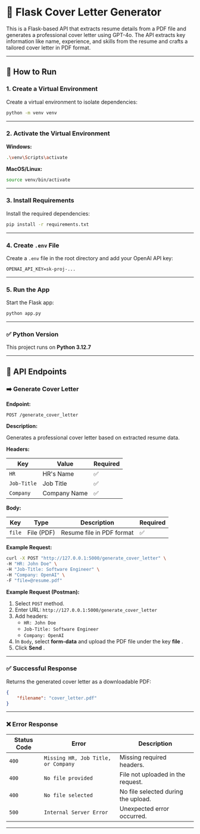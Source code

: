 # 📝 **Flask Cover Letter Generator**

This is a Flask-based API that extracts resume details from a PDF file and generates a professional cover letter using GPT-4o. The API extracts key information like name, experience, and skills from the resume and crafts a tailored cover letter in PDF format.

---

## 🚀 **How to Run**

### 1. **Create a Virtual Environment**

Create a virtual environment to isolate dependencies:

```bash
python -m venv venv
```

---

### 2. **Activate the Virtual Environment**

**Windows:**

```bash
.\venv\Scripts\activate
```

**MacOS/Linux:**

```bash
source venv/bin/activate
```

---

### 3. **Install Requirements**

Install the required dependencies:

```bash
pip install -r requirements.txt
```

---

### 4. **Create `.env` File**

Create a `.env` file in the root directory and add your OpenAI API key:

```plaintext
OPENAI_API_KEY=sk-proj-...
```

---

### 5. **Run the App**

Start the Flask app:

```bash
python app.py
```

---

### ✅ **Python Version**

This project runs on **Python 3.12.7**

---

## 📌 **API Endpoints**

### ➡️ **Generate Cover Letter**

**Endpoint:**

```http
POST /generate_cover_letter
```

**Description:**

Generates a professional cover letter based on extracted resume data.

**Headers:**

| Key           | Value        | Required |
| ------------- | ------------ | -------- |
| `HR`        | HR's Name    | ✅       |
| `Job-Title` | Job Title    | ✅       |
| `Company`   | Company Name | ✅       |

**Body:**

| Key      | Type       | Description               | Required |
| -------- | ---------- | ------------------------- | -------- |
| `file` | File (PDF) | Resume file in PDF format | ✅       |

**Example Request:**

```bash
curl -X POST "http://127.0.0.1:5000/generate_cover_letter" \
-H "HR: John Doe" \
-H "Job-Title: Software Engineer" \
-H "Company: OpenAI" \
-F "file=@resume.pdf"
```

**Example Request (Postman):**

1. Select `POST` method.
2. Enter URL: `http://127.0.0.1:5000/generate_cover_letter`
3. Add headers:
   * `HR: John Doe`
   * `Job-Title: Software Engineer`
   * `Company: OpenAI`
4. In `Body`, select **form-data** and upload the PDF file under the key  **file** .
5. Click  **Send** .

---

### ✅ **Successful Response**

Returns the generated cover letter as a downloadable PDF:

```json
{
    "filename": "cover_letter.pdf"
}
```

---

### ❌ **Error Response**

| Status Code | Error                                 | Description                         |
| ----------- | ------------------------------------- | ----------------------------------- |
| `400`     | `Missing HR, Job Title, or Company` | Missing required headers.           |
| `400`     | `No file provided`                  | File not uploaded in the request.   |
| `400`     | `No file selected`                  | No file selected during the upload. |
| `500`     | `Internal Server Error`             | Unexpected error occurred.          |

---
